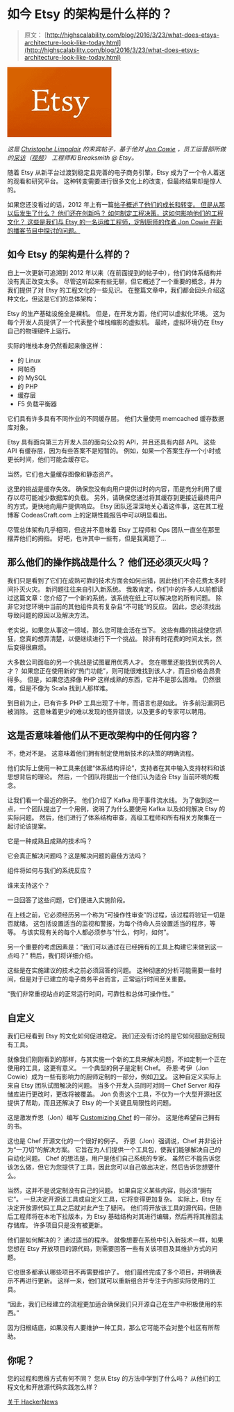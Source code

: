 # 如今 Etsy 的架构是什么样的？

> 原文： [http://highscalability.com/blog/2016/3/23/what-does-etsys-architecture-look-like-today.html](http://highscalability.com/blog/2016/3/23/what-does-etsys-architecture-look-like-today.html)

![](img/9e364140091b80d83d988a6634e2f7c6.png)

*这是 [Christophe Limpalair](https://twitter.com/ScaleYourCode) 的来宾帖子，基于他对 [Jon Cowie](https://twitter.com/jonlives) ，员工运营部所做的[采访](https://scaleyourcode.com/interviews/interview/25)（[视频](https://www.youtube.com/watch?v=3vV4YiqKm1o)） 工程师和 Breaksmith @ Etsy。*

随着 Etsy 从新平台过渡到稳定且完善的电子商务引擎，Etsy 成为了一个令人着迷的观看和研究平台。 这种转变需要进行很多文化上的改变，但最终结果却是惊人的。

如果您还没看过的话，2012 年上有一篇[帖子概述了他们的成长和转变。 但是从那以后发生了什么？ 他们还在创新吗？ 如何制定工程决策，这如何影响他们的工程文化？ 这些是我们与 Etsy 的一名运维工程师，定制厨师的作者 Jon Cowie 在新的播客节目中探讨的问题。](http://highscalability.com/blog/2012/1/9/the-etsy-saga-from-silos-to-happy-to-billions-of-pageviews-a.html)

## [](#what-does-etsys-architecture-look-like-nowadays)如今 Etsy 的架构是什么样的？

自上一次更新可追溯到 2012 年以来（在前面提到的帖子中），他们的体系结构并没有真正改变太多。 尽管这听起来有些无聊，但它概述了一个重要的概念，并为我们提供了对 Etsy 的工程文化的一些见识。 在整篇文章中，我们都会回头介绍这种文化，但这是它们的总体架构：

Etsy 的生产基础设施全是裸机。 但是，在开发方面，他们可以虚拟化环境。 这为每个开发人员提供了一个代表整个堆栈缩影的虚拟机。 最终，虚拟环境仍在 Etsy 自己的物理硬件上运行。

实际的堆栈本身仍然看起来像这样：

*   的 Linux
*   阿帕奇
*   的 MySQL
*   的 PHP
*   缓存层
*   F5 负载平衡器

它们具有许多具有不同作业的不同缓存层。 他们大量使用 memcached 缓存数据库对象。

Etsy 具有面向第三方开发人员的面向公众的 API，并且还具有内部 API。 这些 API 有缓存层，因为有些答案不是短暂的。 例如，如果一个答案生存一个小时或更长时间，他们可能会缓存它。

当然，它们也大量缓存图像和静态资产。

这里的挑战是缓存失效。 确保您没有向用户提供过时的内容，而是充分利用了缓存以尽可能减少数据库的负载。 另外，请确保您通过将其缓存到更接近最终用户的方式，更快地向用户提供响应。 Etsy 团队还深深地关心着这件事，这在其工程博客 CodeasCraft.com 上的定期性能报告中可以明显看出。

尽管总体架构几乎相同，但这并不意味着 Etsy 工程师和 Ops 团队一直坐在那里摆弄他们的拇指。 好吧，也许其中一些有，但是我离题了...

## [](#so-what-are-their-ops-challenges-do-they-still-have-to-put-out-fires)那么他们的操作挑战是什么？ 他们还必须灭火吗？

我们只是看到了它们在成熟可靠的技术方面会如何出错，因此他们不会花费太多时间扑灭火灾。 新问题往往来自引入新系统。 我敢肯定，你们中的许多人以前都读过这篇文章：您介绍了一个新的系统，该系统在纸上可以解决您的所有问题。 除非它对您环境中当前的其他组件具有复杂且“不可能”的反应。 因此，您必须找出导致问题的原因以及解决方法。

老实说，如果您从事这一领域，那么您可能会活在当下。 这些有趣的挑战使您抓狂，您真的想弄清楚，以便继续进行下一个挑战。 除非有时花费的时间太长，然后变得很麻烦。

大多数公司面临的另一个挑战是试图雇用优秀人才。 您在哪里还能找到优秀的人才？ 如果您正在使用新的“热门功能”，则可能很难找到该人才，而且价格会昂贵得多。 但是，如果您选择像 PHP 这样成熟的东西，它并不是那么困难。 仍然很难，但是不像为 Scala 找到人那样难。

到目前为止，已有许多 PHP 工具出现了十年，而语言也是如此。 许多前沿漏洞已被消除。 这意味着更少的难以发现的怪异错误，以及更多的专家可以聘用。

## [](#does-that-mean-they-never-change-anything-in-their-architecture)这是否意味着他们从不更改架构中的任何内容？

不，绝对不是。 这意味着他们拥有制定使用新技术的决策的明确流程。

他们实际上使用一种工具来创建“体系结构评论”，支持者在其中输入支持材料和该思想背后的理论。 然后，一个团队将提出一个他们认为适合 Etsy 当前环境的概念。

让我们看一个最近的例子。 他们介绍了 Kafka 用于事件流水线。 为了做到这一点，一个团队提出了一个用例，说明了为什么要使用 Kafka 以及如何解决 Etsy 的实际问题。 然后，他们进行了体系结构审查，高级工程师和所有相关方聚集在一起讨论该提案。

它是一种成熟且成熟的技术吗？

它会真正解决问题吗？这是解决问题的最佳方法吗？

组件将如何与我们的系统反应？

谁来支持这个？

一旦回答了这些问题，它们便进入实施阶段。

在上线之前，它必须经历另一个称为“可操作性审查”的过程，该过程将验证一切是否就绪。 这包括设置适当的监视和警报，为每个待命人员设置适当的程序，等等。 与该实现有关的每个人都必须参与“什么，何时，如何”。

另一个重要的考虑因素是：“我们可以通过在已经拥有的工具上构建它来做到这一点吗？” 稍后，我们将详细介绍。

这些是在实施建议的技术之前必须回答的问题。 这种彻底的分析可能需要一些时间，但是对于已建立的电子商务平台而言，正常运行时间至关重要。

“我们非常重视站点的正常运行时间，可靠性和总体可操作性。”

## [](#customizing)自定义

我们已经看到 Etsy 的文化如何促进稳定。 我们还没有讨论的是它如何鼓励定制现有工具。

就像我们刚刚看到的那样，与其实施一个新的工具来解决问题，不如定制一个正在使用的工具，这更有意义。 一个典型的例子是定制 Chef。 乔恩·考伊（Jon Cowie）成为一些有影响力的厨师定制的一部分，例如[刀叉](https://github.com/jonlives/knife-spork)。 这种自定义实际上来自 Etsy 团队试图解决的问题。 当多个开发人员同时对同一 Chef Server 和存储库进行更改时，更改将被覆盖。 Jon 负责这个工具，不仅为一个大型开源社区提供了帮助，而且还解决了 Etsy 的一个关键且局限性的问题。

这是激发乔恩（Jon）编写 [Customizing Chef](http://shop.oreilly.com/product/0636920032984.do) 的一部分。 这是他希望自己拥有的书。

这也是 Chef 开源文化的一个很好的例子。 乔恩（Jon）强调说，Chef 并非设计为“一刀切”的解决方案。 它旨在为人们提供一个工具包，使我们能够解决自己的自动化问题。 Chef 的想法是，用户是他们自己系统的专家。 虽然它不能告诉您该怎么做，但它为您提供了工具，因此您可以自己做出决定，然后告诉您想要什么。

当然，这并不是说定制没有自己的问题。 如果自定义某些内容，则必须“拥有它”。 一旦决定开源该工具或自定义工具，它将变得更加复杂。 实际上，Etsy 在决定开放源代码工具之后就对此产生了疑问。 他们将开放该工具的源代码，但随后工程师将在本地下拉版本，为 Etsy 基础结构对其进行编辑，然后再将其推回主存储库。 许多项目只是没有被更新。

他们是如何解决的？ 通过适当的程序。 就像想要在系统中引入新技术一样，如果您想在 Etsy 开放项目的源代码，则需要回答一些有关该项目及其维护方式的问题。

它也很多都承认哪些项目不再需要维护了。 他们最终完成了多个项目，并明确表示不再进行更新。 这样一来，他们就可以重新组合并专注于内部实际使用的工具。

“因此，我们已经建立的流程更加适合确保我们只开源自己在生产中积极使用的东西。”

因为归根结底，如果没有人要维护一种工具，那么它可能不会对整个社区有所帮助。

## [](#what-about-you)你呢？

您的过程和思维方式有何不同？ 您从 Etsy 的方法中学到了什么吗？ 从他们的工程文化和开放源代码实践怎么样？

[关于 HackerNews](https://news.ycombinator.com/item?id=11345723)